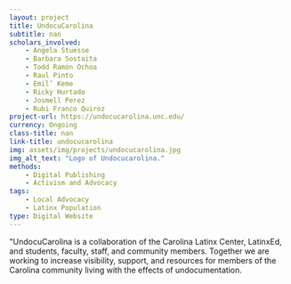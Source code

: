 ```yaml
---
layout: project
title: UndocuCarolina
subtitle: nan
scholars_involved: 
    - Angela Stuesse
    - Barbara Sostaita
    - Todd Ramón Ochoa
    - Raul Pinto
    - Emil’ Keme
    - Ricky Hurtado
    - Josmell Perez
    - Rubi Franco Quiroz
project-url: https://undocucarolina.unc.edu/
currency: Ongoing
class-title: nan
link-title: undocucarolina
img: assets/img/projects/undocucarolina.jpg
img_alt_text: "Logo of Undocucarolina."
methods: 
    - Digital Publishing
    - Activism and Advocacy
tags:
    - Local Advocacy
    - Latinx Population
type: Digital Website
---
```

"UndocuCarolina is a collaboration of the Carolina Latinx Center, LatinxEd, and students, faculty, staff, and community members. Together we are working to increase visibility, support, and resources for members of the Carolina community living with the effects of undocumentation.